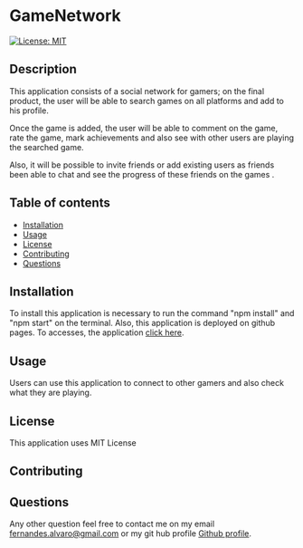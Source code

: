 # GameNetwork

  [![License: MIT](https://img.shields.io/badge/License-MIT-yellow.svg)](https://github.com/AlvaroFernandes/GameNetwork/blob/master/LICENSE)

  ## Description
  
  This application consists of a social network for gamers; on the final product, the user will be able to search games on all platforms and add to his profile.

  Once the game is added, the user will be able to comment on the game, rate the game, mark achievements and also see with other users are playing the searched game.

  Also, it will be possible to invite friends or add existing users as friends been able to chat and see the progress of these friends on the games .

  ## Table of contents
  
  * [Installation](#installation)
  * [Usage](#usage)
  * [License](#license)
  * [Contributing](#contributing)
  * [Questions](#questions)
  

  ## Installation
  
 To install this application is necessary to run the command "npm install" and "npm start" on the terminal. Also, this application is deployed on github pages. To accesses, the application [click here](https://alvarofernandes.github.io/GameNetwork/). 

  ## Usage

  Users can use this application to connect to other gamers and also check what they are playing.


  ## License

  This application uses MIT License

  ## Contributing



  ## Questions

  Any other question feel free to contact me on my email fernandes.alvaro@gmail.com or my git hub profile [Github profile](https://github.com/AlvaroFernandes).


